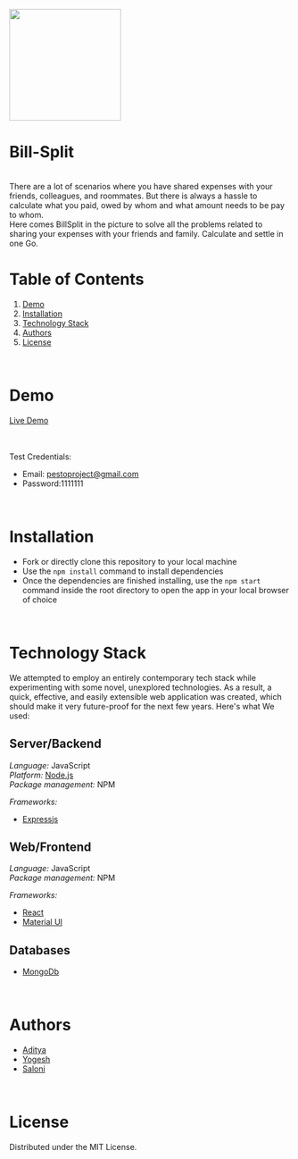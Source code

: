 
<a  href="https://billsplit-finance.netlify.app/" ><img src="https://github.com/billsplit-finance/frontend/blob/main/src/Img/while_black.png" width="200px"></a>

# Bill-Split
<br/>
There are a lot of scenarios where you have shared expenses with your friends, colleagues, and roommates. But there is always a hassle to calculate what you paid, owed by whom and what amount needs to be pay to whom.
<br/>
Here comes BillSplit in the picture to solve all the problems related to sharing your expenses with your friends and family. Calculate and settle in one Go.
<br/>

# Table of Contents

1. [Demo](#demo)
2. [Installation](#installation)
3. [Technology Stack](#technology-stack)
4. [Authors](#authors)
5. [License](#license)

<br/>

# Demo

[Live Demo](https://billsplit-finance.netlify.app/)

<br/>


<br/>
Test Credentials:

  - Email: pestoproject@gmail.com
  - Password:1111111

<br/>

# Installation

- Fork or directly clone this repository to your local machine
- Use the `npm install` command to install dependencies
- Once the dependencies are finished installing, use the `npm start` command inside the root directory to open the app in your local browser of choice

<br/>

# Technology Stack

We attempted to employ an entirely contemporary tech stack while experimenting with some novel, unexplored technologies. As a result, a quick, effective, and easily extensible web application was created, which should make it very future-proof for the next few years. Here's what We used:

## Server/Backend
*Language:* JavaScript  
*Platform:* [Node.js](https://nodejs.org/en/)  
*Package management:* NPM  

*Frameworks:*
* [Expressjs](https://expressjs.com/)

## Web/Frontend
*Language:* JavaScript  
*Package management:* NPM  

*Frameworks:*
* [React](https://reactjs.org/)
* [Material UI](https://mui.com/)


## Databases
- [MongoDb](https://www.mongodb.com/)

<br/>

# Authors

- [Aditya](https://github.com/aditya226369)
- [Yogesh](https://github.com/yograi343)
- [Saloni](https://github.com)

<br/>

# License

Distributed under the MIT License.
